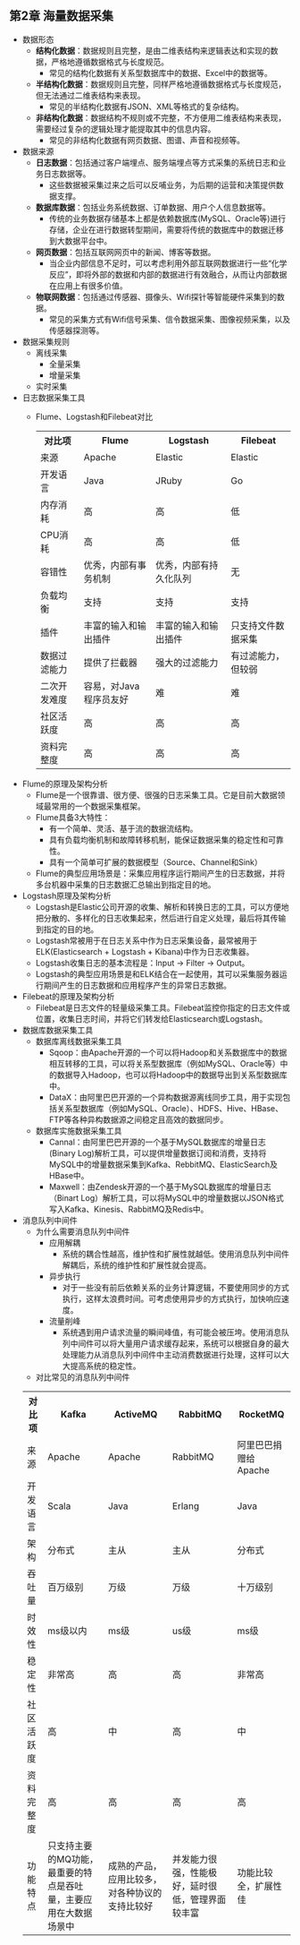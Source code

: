 ## 第2章 海量数据采集
- 数据形态
	- **结构化数据**：数据规则且完整，是由二维表结构来逻辑表达和实现的数据，严格地遵循数据格式与长度规范。
		- 常见的结构化数据有关系型数据库中的数据、Excel中的数据等。
	- **半结构化数据**：数据规则且完整，同样严格地遵循数据格式与长度规范，但无法通过二维表结构来表现。
		- 常见的半结构化数据有JSON、XML等格式的复杂结构。
	- **非结构化数据**：数据结构不规则或不完整，不方便用二维表结构来表现，需要经过复杂的逻辑处理才能提取其中的信息内容。
		- 常见的非结构化数据有网页数据、图谱、声音和视频等。
- 数据来源
	- **日志数据**：包括通过客户端埋点、服务端埋点等方式采集的系统日志和业务日志数据等。
		- 这些数据被采集过来之后可以反哺业务，为后期的运营和决策提供数据支撑。
	- **数据库数据**：包括业务系统数据、订单数据、用户个人信息数据等。
		- 传统的业务数据存储基本上都是依赖数据库(MySQL、Oracle等)进行存储，企业在进行数据转型期间，需要将传统的数据库中的数据迁移到大数据平台中。
	- **网页数据**：包括互联网网页中的新闻、博客等数据。
		- 当企业内部信息不足时，可以考虑利用外部互联网数据进行一些“化学反应”，即将外部的数据和内部的数据进行有效融合，从而让内部数据在应用上有很多价值。
	- **物联网数据**：包括通过传感器、摄像头、Wifi探针等智能硬件采集到的数据。
		- 常见的采集方式有Wifi信号采集、信令数据采集、图像视频采集，以及传感器探测等。
- 数据采集规则
	- 离线采集
		- 全量采集
		- 增量采集
	- 实时采集
- 日志数据采集工具
	- Flume、Logstash和Filebeat对比

		<table>
			<tr>
				<th>对比项</th>
				<th>Flume</th>	
				<th>Logstash</th>
				<th>Filebeat</th>
			</tr>
			<tr>
				<td>来源</td>
				<td>Apache</td>
				<td>Elastic</td>
				<td>Elastic</td>
			</tr>
			<tr>
				<td>开发语言</td>
				<td>Java</td>
				<td>JRuby</td>
				<td>Go</td>
			</tr>
			<tr>
				<td>内存消耗</td>
				<td>高</td>
				<td>高</td>
				<td>低</td>
			</tr>
			<tr>
				<td>CPU消耗</td>
				<td>高</td>
				<td>高</td>
				<td>低</td>
			</tr>
			<tr>
				<td>容错性</td>
				<td>优秀，内部有事务机制</td>
				<td>优秀，内部有持久化队列</td>
				<td>无</td>
			</tr>
			<tr>
				<td>负载均衡</td>
				<td>支持</td>
				<td>支持</td>
				<td>支持</td>
			</tr>
			<tr>
				<td>插件</td>
				<td>丰富的输入和输出插件</td>
				<td>丰富的输入和输出插件</td>
				<td>只支持文件数据采集</td>
			</tr>
			<tr>
				<td>数据过滤能力</td>
				<td>提供了拦截器</td>
				<td>强大的过滤能力</td>
				<td>有过滤能力，但较弱</td>
			</tr>
			<tr>
				<td>二次开发难度</td>
				<td>容易，对Java程序员友好</td>
				<td>难</td>
				<td>难</td>
			</tr>
			<tr>
				<td>社区活跃度</td>
				<td>高</td>
				<td>高</td>
				<td>高</td>
			</tr>
			<tr>
				<td>资料完整度</td>
				<td>高</td>
				<td>高</td>
				<td>高</td>
			</tr>
		</table>
- Flume的原理及架构分析
	- Flume是一个很靠谱、很方便、很强的日志采集工具。它是目前大数据领域最常用的一个数据采集框架。
	- Flume具备3大特性：
		- 有一个简单、灵活、基于流的数据流结构。
		- 具有负载均衡机制和故障转移机制，能保证数据采集的稳定性和可靠性。
		- 具有一个简单可扩展的数据模型（Source、Channel和Sink）
	- Flume的典型应用场景是：采集应用程序运行期间产生的日志数据，并将多台机器中采集的日志数据汇总输出到指定目的地。
- Logstash原理及架构分析
	- Logstash是Elastic公司开源的收集、解析和转换日志的工具，可以方便地把分散的、多样化的日志收集起来，然后进行自定义处理，最后将其传输到指定的目的地。
	- Logstash常被用于在日志关系中作为日志采集设备，最常被用于ELK(Elasticsearch + Logstash + Kibana)中作为日志收集器。
	- Logstash收集日志的基本流程是：Input -> Filter -> Output。
	- Logstash的典型应用场景是和ELK结合在一起使用，其可以采集服务器运行期间产生的日志数据和应用程序产生的异常日志数据。
- Filebeat的原理及架构分析
	- Filebeat是日志文件的轻量级采集工具。Filebeat监控你指定的日志文件或位置，收集日志时间，并将它们转发给Elasticsearch或Logstash。
- 数据库数据采集工具
	- 数据库离线数据采集工具
		- Sqoop：由Apache开源的一个可以将Hadoop和关系数据库中的数据相互转移的工具，可以将关系型数据库（例如MySQL、Oracle等）中的数据导入Hadoop，也可以将Hadoop中的数据导出到关系型数据库中。
		- DataX：由阿里巴巴开源的一个异构数据源离线同步工具，用于实现包括关系型数据库（例如MySQL、Oracle）、HDFS、Hive、HBase、FTP等各种异构数据源之间稳定且高效的数据同步。
	- 数据库实施数据采集工具
		- Cannal：由阿里巴巴开源的一个基于MySQL数据库的增量日志(Binary Log)解析工具，可以提供增量数据订阅和消费，支持将MySQL中的增量数据采集到Kafka、RebbitMQ、ElasticSearch及HBase中。
		- Maxwell：由Zendesk开源的一个基于MySQL数据库的增量日志（Binart Log）解析工具，可以将MySQL中的增量数据以JSON格式写入Kafka、Kinesis、RabbitMQ及Redis中。
- 消息队列中间件
	- 为什么需要消息队列中间件
		- 应用解耦
			- 系统的耦合性越高，维护性和扩展性就越低。使用消息队列中间件解耦后，系统的维护性和扩展性就会提高。
		- 异步执行
			- 对于一些没有前后依赖关系的业务计算逻辑，不要使用同步的方式执行，这样太浪费时间。可考虑使用异步的方式执行，加快响应速度。
		- 流量削峰
			- 系统遇到用户请求流量的瞬间峰值，有可能会被压垮。使用消息队列中间件可以将大量用户请求缓存起来，系统可以根据自身的最大处理能力从消息队列中间件中主动消费数据进行处理，这样可以大大提高系统的稳定性。
	- 对比常见的消息队列中间件
	<table>
		<tr>
			<th>对比项</th>
			<th>Kafka</th>
			<th>ActiveMQ</th>
			<th>RabbitMQ</th>
			<th>RocketMQ</th>
		</tr>
		<tr>
			<td>来源</td>
			<td>Apache</td>
			<td>Apache</td>
			<td>RabbitMQ</td>
			<td>阿里巴巴捐赠给Apache</td>
		</tr>
		<tr>
			<td>开发语言</td>
			<td>Scala</td>
			<td>Java</td>
			<td>Erlang</td>
			<td>Java</td>
		</tr>
		<tr>
			<td>架构</td>
			<td>分布式</td>
			<td>主从</td>
			<td>主从</td>
			<td>分布式</td>
		</tr>
		<tr>
			<td>吞吐量</td>
			<td>百万级别</td>
			<td>万级</td>
			<td>万级</td>
			<td>十万级别</td>
		</tr>
		<tr>
			<td>时效性</td>
			<td>ms级以内</td>
			<td>ms级</td>
			<td>us级</td>
			<td>ms级</td>
		</tr>
		<tr>
			<td>稳定性</td>
			<td>非常高</td>
			<td>高</td>
			<td>高</td>
			<td>非常高</td>
		</tr>
		<tr>
			<td>社区活跃度</td>
			<td>高</td>
			<td>中</td>
			<td>高</td>
			<td>中</td>
		</tr>
		<tr>
			<td>资料完整度</td>
			<td>高</td>
			<td>高</td>
			<td>高</td>
			<td>高</td>
		</tr>
		<tr>
			<td>功能特点</td>
			<td>只支持主要的MQ功能，最重要的特点是吞吐量，主要应用在大数据场景中</td>
			<td>成熟的产品，应用比较多，对各种协议的支持比较好</td>
			<td>并发能力很强，性能极好，延时很低，管理界面较丰富</td>
			<td>功能比较全，扩展性佳</td>
		</tr>
	</table>